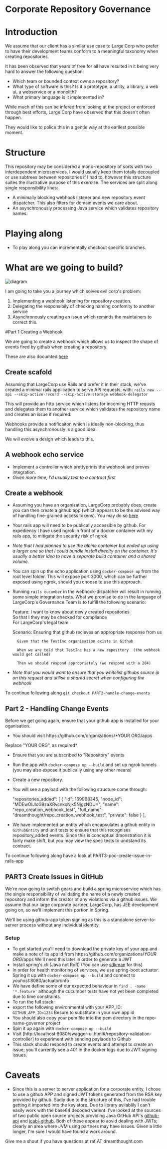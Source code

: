# Corporate Repository Governance

# Introduction
We assume that our client has a similar use case to Large Corp who prefer to have their development teams conform to a meaningful taxonomy when creating repositories. 

It has been observed that years of free for all have resulted in it being very hard to answer the following question:
* Which team or bounded context owns a repository?
* What type of software is this? Is it a prototype, a utility, a library, a web ui, a webservice or a monolith?
* What primary language is it implemented in?

While much of this can be infered from looking at the project or enforced through best efforts, Large Corp have observed that this doesn't often happen.

They would like to police this in a gentle way at the earilest possible moment.


# Structure

This repository may be considered a mono-repository of sorts with two interdependent microservices. I would usually keep them totally decoupled or use subtrees between repositories if I had to, however this structure suites the illustrative purpose of this exercise. The services are split along single responsibility lines:
* A minimally blocking webhook listener and new repository event dispatcher. This also filters for domain events we care about.
* An asynchronously processing Java service which validates repository names.

# Playing along

* To play along you can incrementally checkout specific branches.

# What are we going to build?

![diagram](/docs/images/sequence-diagram.png)

I am going to take you a journey which solves evil corp's problem:
1. Implementing a webhook listening for repository creation.
1. Delegating the responsibily of checking naming confomity to another service
1. Asynchronously creating an issue which reminds the maintainers to correct this.

#Part 1 Creating a Webhook

We are going to create a webhook which allows us to inspect the shape of events fired by github when creating a repository.

These are also documted [here](https://developer.github.com/v3/activity/events/types/#repositoryevent)

## Create scafold
Assuming that LargeCorp use Rails and prefer it in their stack, we've created a  minimal rails application to serve API requests, with:
`rails new --api --skip-active-record --skip-active-storage webhook-delegator`

This will provide an http service which listens for incoming HTTP requsts and delegates them to another service which validates the repository name and creates an issue if required.

Webhooks provide a notificaiton which is ideally non-blocking, thus handling this asynchronously is a good idea.

We will evolve a design which leads to this.

## A webhook echo service

* Implement a controller which prettyprints the webhook and proves integration.
* _Given more time, I'd usually test to a contract first_

## Create a webhook

* Assuming you have an organization, LargeCorp probably does, create you can then create a github app (which appears to be the advised way of handling fine-grained access tokens). You may do so [here](https://github.com/organizations/dreamthought/settings/apps)
* Your rails app will need to be publically accessible by github. For expediency I have used ngrok in front of a docker container with my rails app, to mitigate the security risk of ngrok 
* _Note that I had planned to use the alpine container but ended up using a larger one so that I could bundle install direclty on the container. It's usually a better idea to have a separate build container and a shared volume._
* You can spin up the echo application using `docker-compose up` from the root level folder. This will expose port 3000, which can be further exposed using ngrok, should you choose to use this approach.
* Running `rails cucumber` in the webhook-dispatcher will result in running some simple integration tests. What we promise to do in the language of LargeCorp's Governance Team is to fulfill the following scenario:

  Feature: I want to know about newly created repositories  
    So that I they may be checked for compliance  
    For LargeCorp's legal team  

    Scenario: Ensuring that github recieves an appropriate response from us

        Given that the TestInc organisation exists in Github

        When we are told that TestInc has a new repository  (the webhook would get called)

        Then we should respond appropriately (we respond with a 204)

* *Note that you would want to ensure that you whitelist githubs source ip on this request and utilise a shared secret when configuring the webhook*

To continue following along `git checkout PART2-handle-change-events`

## Part 2 - Handling Change Events

Before we get going again, ensure that your github app is installed for your oganisation.

* You should visit https://<span></span>github.com/organizations/*YOUR ORG/apps

Replace "YOUR ORG", as required*

* Ensure that you are subscribed to "Repository" events
* Run the app with `docker-compose up --build` and set up ngrok tunnels (you may also expose it publically using any other means) 
* Create a new repository.
* You will see a payload with the following structure come through:

  "repositories\_added": [
    {
      "id": 169968345,
      "node_id": "MDEwOlJlcG9zaXRvcnkxNjk5NjgzNDU=",
      "name": "repo_creation_webhook_test",
      "full_name": "dreamthought/repo_creation_webhook_test",
      "private": false
    }
  ],
  
* We have implemented an entity which encapsulates a github entity in `GithubEntity` and unit tests to ensure that this recognises repository\_added events. Since this is conceptual dmonstration it is fairly make shift, but you may view the spec tests to undstand its contract.

To continue following along have a look at PART3-poc-create-issue-in-rails-app

## PART3 Create Issues in GitHub

We're now going to switch gears and build a spring microservice which has the single responsibility of validating the name of a newly created repository and inform the creator of any violations via a github issues. We assume that our large corporate partner, LargeCorp, has JEE development going on, so we'll implement this portion in Spring.

We'll be using github-app token signing as this is a standalone server-to-server process without any individual identity.

### Setup 
* To get started you'll need to download the private key of your app and make a note of its app id from  https://<span/>github.com/organizations/*YOUR ORG*/apps We'll need this later in order to generate a JWT
* Install spring's cli (Java not RoR) (You can use [sdkman](https://sdkman.io) for this)
* In order for health monitoring of services, we use spring-boot actuator. Spring it up with `docker-compose up --build` and connect to *youhost*:8080/actuator/info
* We have define some of our expected behaviour in `find . -name '*.feature'` although the cucumber tests have not yet been completed due to time constraints.
* To run the full stack:
 * export the following environmental with your APP\_ID: `GITHUB_APP_ID=1234` Besure to substitute in your own app id
 * You should also copy your pem file into the pem directory in the repo-name-governor project
 * Spin it up again with `docker-compose up --build`
* Visit [http://localhost:8080/swagger-ui.html#/repository-validation-controller] to experiment with sending paylaods to Github
* This stack should respond to create events and attempt to create an issue; you'll currently see a 401 in the docker logs due to JWT signing issues.


# Caveats

* Since this is a server to server application for a corporate entity, I chose to use a github APP and signed JWT tokens generated from the RSA key provided by github. Sadly due to the structure of this, I've had trouble getting it imported into the key store. Due to library avilablily I can't easily work with the base64 decoded varient. I've looked at the sources of two public open source projects providing Java GitHub API's [github-api](https://github.com/kohsuke/github-api.git) and [jcabi-github](https://github.com/jcabi/jcabi-github). Both of these appear to aovid dealing with JWTs; clearly an area where JVM using partners may have issues. Given a little longer, I'm sure I would have found a work around.

Give me a shout if you have questions at raf AT dreamthought.com
